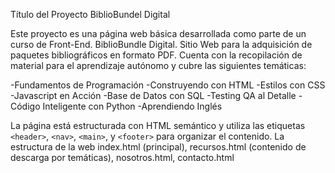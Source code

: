Título del Proyecto 
BiblioBundel Digital

Este proyecto es una página web básica desarrollada como parte de un curso de Front-End. 
BiblioBundle Digital. Sitio Web para la adquisición de paquetes bibliográficos en formato PDF. Cuenta con la recopilación de material para el aprendizaje autónomo y cubre las siguientes temáticas:

-Fundamentos de Programación
-Construyendo con HTML
-Estilos con CSS
-Javascript en Acción
-Base de Datos con SQL
-Testing QA al Detalle
-Código Inteligente con Python
-Aprendiendo Inglés

La página está estructurada con HTML semántico y utiliza las etiquetas `<header>`, `<nav>`,  `<main>`, y `<footer>` para organizar el contenido. 
La estructura de la web index.html (principal), recursos.html (contenido de descarga por temáticas), nosotros.html, contacto.html


 